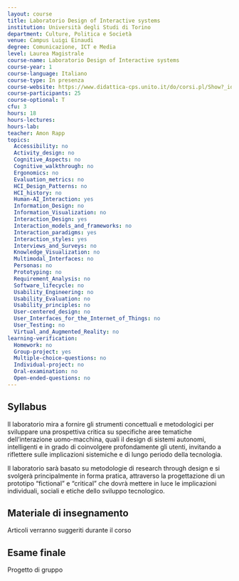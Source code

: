 ```yaml
---
layout: course
title: Laboratorio Design of Interactive systems
institution: Università degli Studi di Torino
department: Culture, Politica e Società
venue: Campus Luigi Einaudi
degree: Comunicazione, ICT e Media
level: Laurea Magistrale
course-name: Laboratorio Design of Interactive systems
course-year: 1
course-language: Italiano
course-type: In presenza
course-website: https://www.didattica-cps.unito.it/do/corsi.pl/Show?_id=lzfi
course-participants: 25
course-optional: T
cfu: 3
hours: 18
hours-lectures:
hours-lab:
teacher: Amon Rapp
topics: 
  Accessibility: no 
  Activity_design: no 
  Cognitive_Aspects: no 
  Cognitive_walkthrough: no 
  Ergonomics: no 
  Evaluation_metrics: no 
  HCI_Design_Patterns: no 
  HCI_history: no 
  Human-AI_Interaction: yes 
  Information_Design: no 
  Information_Visualization: no 
  Interaction_Design: yes 
  Interaction_models_and_frameworks: no 
  Interaction_paradigms: yes 
  Interaction_styles: yes 
  Interviews_and_Surveys: no 
  Knowledge_Visualization: no 
  Multimodal_Interfaces: no 
  Personas: no 
  Prototyping: no 
  Requirement_Analysis: no 
  Software_lifecycle: no 
  Usability_Engineering: no 
  Usability_Evaluation: no 
  Usability_principles: no 
  User-centered_design: no 
  User_Interfaces_for_the_Internet_of_Things: no 
  User_Testing: no 
  Virtual_and_Augmented_Reality: no 
learning-verification: 
  Homework: no 
  Group-project: yes 
  Multiple-choice-questions: no 
  Individual-project: no 
  Oral-examination: no 
  Open-ended-questions: no 
---
```



## Syllabus 
Il laboratorio mira a fornire gli strumenti concettuali e metodologici per sviluppare una prospettiva critica su specifiche aree tematiche dell’interazione uomo-macchina, quali il design di sistemi autonomi, intelligenti e in grado di coinvolgere profondamente gli utenti, invitando a riflettere sulle implicazioni sistemiche e di lungo periodo della tecnologia. 

Il laboratorio sarà basato su metodologie di research through design e si svolgerà principalmente in forma pratica, attraverso la progettazione di un prototipo “fictional” e “critical” che dovrà mettere in luce le implicazioni individuali, sociali e etiche dello sviluppo tecnologico.

## Materiale di insegnamento 

Articoli verranno suggeriti durante il corso

## Esame finale 
Progetto di gruppo
